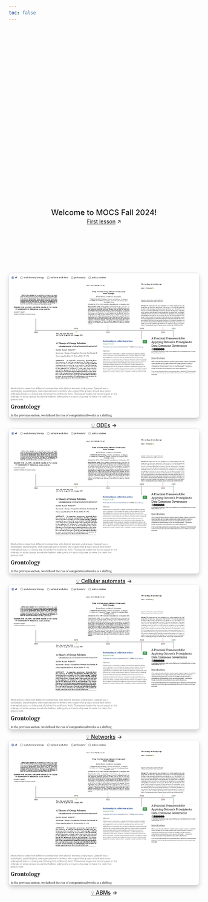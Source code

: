 ```yaml
---
toc: false
---
```



<style>

.hero {
  display: flex;
  flex-direction: column;
  align-items: center;
  font-family: var(--sans-serif);
  margin: 4rem 0 8rem;
  text-wrap: balance;
  text-align: center;
}

.hero h1 {
  margin: 2rem 0;
  max-width: none;
  font-size: 14vw;
  font-weight: 900;
  line-height: 1;
  background: linear-gradient(30deg, var(--theme-foreground-focus), currentColor);
  -webkit-background-clip: text;
  -webkit-text-fill-color: transparent;
  background-clip: text;
}

.hero h2 {
  margin: 0;
  max-width: 34em;
  font-size: 20px;
  font-style: initial;
  font-weight: 500;
  line-height: 1.5;
  color: var(--theme-foreground-muted);
}

/* Gallery */

.gallery {
  max-width: calc(1200px + 2rem);
}

.gallery a {
  display: flex;
  flex-direction: column;
  align-items: center;
  gap: 0.5rem;
}

.gallery img {
  max-width: 100%;
  border-radius: 8px;
  box-shadow: 0 0 0 0.75px rgba(128, 128, 128, 0.2), 0 6px 12px 0 rgba(0, 0, 0, 0.2);
  aspect-ratio: 2500 / 1900;
}

@media (prefers-color-scheme: dark) {
  .gallery img {
    box-shadow: 0 0 0 0.75px rgba(128, 128, 128, 0.2), 0 6px 12px 0 rgba(0, 0, 0, 0.4);
  }
}

.gallery a:not(:hover, :focus) {
  color: var(--theme-foreground-muted);
}

.gallery a:hover img,
.gallery a:focus img {
  box-shadow: 0 0 0 0.75px var(--theme-foreground-focus), 0 6px 12px 0 rgba(0, 0, 0, 0.2);
}

.gallery figcaption {
  font-size: 12px;
  color: inherit;
}

.arrow {
  font-weight: 500;
}

.arrow::after {
  content: "→";
  display: inline-block;
  margin-left: 0.25rem;
}


@media (min-width: 640px) {
  .hero h1 {
    font-size: 90px;
  }
}

</style>

<div class="hero">
  <h1>Modeling of Complex Systems</h1>
  <h2>Welcome to MOCS Fall 2024! </h2>
  <a href="https://mocs.observablehq.com/2024FALL-MOCS/getting-started/" target="_blank">First lesson<span style="display: inline-block; margin-left: 0.25rem;">↗︎</span></a>
</div>

<div class="gallery grid grid-cols-2" style="grid-auto-rows;">
    <a href="https://jstonge.observablehq.cloud/hello-research-groups/grontology" target="_blank">
    <picture>
        <source srcset="./assets/defining.webp" media="(prefers-color-scheme: dark)">
        <img src="./assets/defining.webp">
    </picture>
    <div class="small arrow">💡 ODEs</div>
    </a>
    <a href="https://jstonge.observablehq.cloud/hello-research-groups/grontology" target="_blank">
    <picture>
        <source srcset="./assets/defining.webp" media="(prefers-color-scheme: dark)">
        <img src="./assets/defining.webp">
    </picture>
    <div class="small arrow">💡 Cellular automata</div>
    </a>
    <a href="https://jstonge.observablehq.cloud/hello-research-groups/grontology" target="_blank">
    <picture>
        <source srcset="./assets/defining.webp" media="(prefers-color-scheme: dark)">
        <img src="./assets/defining.webp">
    </picture>
    <div class="small arrow">💡 Networks</div>
    </a>
    <a href="https://jstonge.observablehq.cloud/hello-research-groups/grontology" target="_blank">
    <picture>
        <source srcset="./assets/defining.webp" media="(prefers-color-scheme: dark)">
        <img src="./assets/defining.webp">
    </picture>
    <div class="small arrow">💡 ABMs</div>
    </a>
</div>
